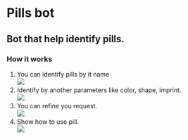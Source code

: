 # Pills bot
<h2>Bot that help identify pills.</h2>

<h3>How it works</h3>
<ol>
  <li>You can identify pills by it name</br>
  <img src="https://github.com/VladKRP/PillsBot/PresentationPics/Identify_pills_by_name.gif"/>
  </li>
   
  <li>Identify by another parameters like color, shape, imprint.</br>
  <img src="https://github.com/VladKRP/PillsBot/PresentationPics/Identify_by_pill_parameters.gif"/>
  </li>
  
  <li>You can refine you request.<br/>
  <img src="https://github.com/VladKRP/PillsBot/PresentationPics/Refine_parameters.gif"/>
  </li>
  
   <li>Show how to use pill.<br/>
  <img src="https://github.com/VladKRP/PillsBot/PresentationPics/Show_use_info.gif"/>
  </li>
</ol>
